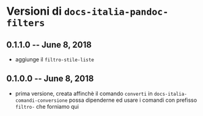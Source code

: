 # Versioni di `docs-italia-pandoc-filters`

## 0.1.1.0  -- June 8, 2018

* aggiunge il `filtro-stile-liste`

## 0.1.0.0  -- June 8, 2018

* prima versione, creata affinchè il comando `converti` in
  `docs-italia-comandi-conversione` possa dipenderne ed usare i
  comandi con prefisso `filtro-` che forniamo qui
